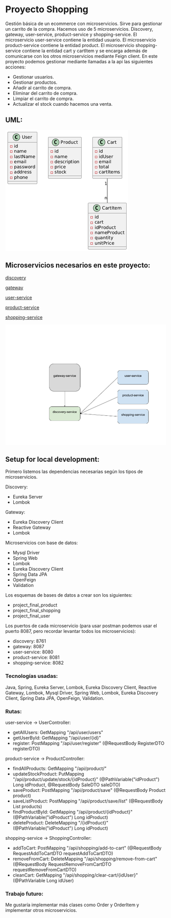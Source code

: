# Proyecto Shopping

Gestión básica de un ecommerce con microservicios. Sirve para gestionar un carrito de la compra.
Hacemos uso de 5 microservicios. Discovery, gateway, user-service, product-service y shopping-service.
El microservicio user-service contiene la entidad usuario. El microservicio product-service contiene
la entidad product. El microservicio shopping-service contiene la entidad cart y cartItem y se encarga
además de comunicarse con los otros microservicios mediante Feign client.
En este proyecto podemos gestionar mediante llamadas a la api las siguientes acciones:
- Gestionar usuarios.
- Gestionar productos.
- Añadir al carrito de compra.
- Eliminar del carrito de compra.
- Limpiar el carrito de compra.
- Actualizar el stock cuando hacemos una venta.

## UML:
![](/images/proyecto_final_uml_basico.png)


## Microservicios necesarios en este proyecto:

[discovery](https://github.com/AsterixKo/discovery)

[gateway](https://github.com/AsterixKo/gateway)

[user-service](https://github.com/AsterixKo/user-service)

[product-service](https://github.com/AsterixKo/product-service)

[shopping-service](https://github.com/AsterixKo/shopping-service)

![](/images/dibujo-estructura-microservicios.png)

## Setup for local development:

Primero listemos las dependencias necesarias según los tipos de microservicios.

Discovery:

- Eureka Server
- Lombok

Gateway:

- Eureka Discovery Client
- Reactive Gateway
- Lombok

Microservicios con base de datos:

- Mysql Driver
- Spring Web
- Lombok
- Eureka Discovery Client
- Spring Data JPA
- OpenFeign
- Validation

Los esquemas de bases de datos a crear son los siguientes:

- project_final_product
- project_final_shopping
- project_final_user

Los puertos de cada microservicio (para usar postman podemos usar el puerto 8087, pero recordar levantar todos
los microservicios):

- discovery: 8761
- gateway: 8087
- user-service: 8080
- product-service: 8081
- shopping-service: 8082

### Tecnologías usadas:

Java, Spring, Eureka Server, Lombok, Eureka Discovery Client, 
Reactive Gateway, Lombok, Mysql Driver, Spring Web, Lombok,
Eureka Discovery Client, Spring Data JPA, OpenFeign, Validation.

### Rutas:

user-service -> UserController:

- getAllUsers: GetMapping "/api/user/users"
- getUserById: GetMapping "/api/user/{id}"
- register: PostMapping "/api/user/register" (@RequestBody RegisterDTO registerDTO)

product-service -> ProductController:

- findAllProducts: GetMapping "/api/product/"
- updateStockProduct: PutMapping "/api/product/update/stock/{idProduct}" (@PathVariable("idProduct") Long idProduct, @RequestBody SaleDTO saleDTO)
- saveProduct: PostMapping "/api/product/save" (@RequestBody Product product)
- saveListProduct: PostMapping "/api/product/save/list" (@RequestBody List<Product> products)
- findProductById: GetMapping "/api/product/{idProduct}" (@PathVariable("idProduct") Long idProduct)
- deleteProduct: DeleteMapping "/{idProduct}" (@PathVariable("idProduct") Long idProduct)

shopping-service -> ShoppingController:
- addToCart: PostMapping "/api/shopping/add-to-cart" (@RequestBody RequestAddToCartDTO requestAddToCartDTO)
- removeFromCart: DeleteMapping "/api/shopping/remove-from-cart" (@RequestBody RequestRemoveFromCartDTO requestRemoveFromCartDTO)
- cleanCart: GetMapping "/api/shopping/clear-cart/{idUser}" (@PathVariable Long idUser)

### Trabajo futuro:

Me gustaría implementar más clases como Order y OrderItem y implementar otros microservicios.
